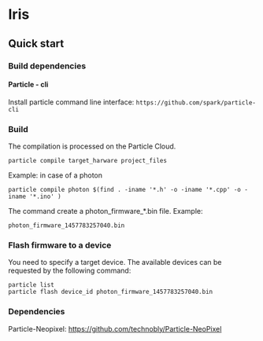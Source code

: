 # Iris

## Quick start

### Build dependencies

#### Particle - cli

Install particle command line interface: `https://github.com/spark/particle-cli`

### Build

The compilation is processed on the Particle Cloud.

```script
particle compile target_harware project_files
```

Example: in case of a photon

```script
particle compile photon $(find . -iname '*.h' -o -iname '*.cpp' -o -iname '*.ino' )
```

The command create a photon_firmware_*.bin file. Example:

```script
photon_firmware_1457783257040.bin
```

### Flash firmware to a device

You need to specify a target device. The available devices can be requested
by the following command:

```script
particle list
particle flash device_id photon_firmware_1457783257040.bin
```

### Dependencies

Particle-Neopixel: https://github.com/technobly/Particle-NeoPixel